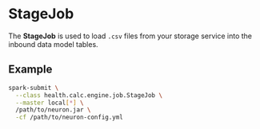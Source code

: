 # StageJob

The **StageJob** is used to load `.csv` files from your storage service into the inbound data model tables.

## Example

```bash
spark-submit \
  --class health.calc.engine.job.StageJob \
  --master local[*] \
  /path/to/neuron.jar \
  -cf /path/to/neuron-config.yml
```